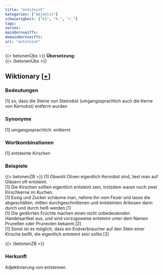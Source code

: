 ```yaml
---
title: "entsteint"
kategorien: ["Adjektiv"]
schwierigkeit: ["k1", "h_", "r_"]
tags:
series:
mainDornseiffs:
domainDornseiffs:
url: "entsteint"
---
```


{{< betonenÜbs >}}
**Übersetzung:**  
{{< /betonenÜbs >}}

## Wiktionary [[+](https://de.wiktionary.org/wiki/entsteint)]

### Bedeutungen
[1] so, dass die Steine von Steinobst (umgangssprachlich auch die Kerne von Kernobst) entfernt wurden  

### Synonyme
[1] umgangssprachlich: entkernt  

### Wortkombinationen
[1] entsteinte Kirschen  

### Beispiele
{{< betonenZB >}}
[1] Obwohl Oliven eigentlich Kernobst sind, liest man auf Gläsern oft entsteint.  
[1] Die Kirschen sollten eigentlich entsteint sein, trotzdem waren noch zwei Kirschkerne im Kuchen.  
[1] Essig und Zucker schäume man, nehme ihn vom Feuer und lasse die abgeschälten, mitten durchgeschnittenen und entsteinten Arikosen darin durch und durch heiß werden.[1]  
[1] Die gedörrten Früchte machen einen nicht unbedeutenden Handelsartikel aus, und sind vorzugsweise entsteint unter dem Namen Prunellen oder Pruneolen bekannt.[2]  
[1] Sonst ist es möglich, dass ein Endverbraucher auf den Stein einer Kirsche beißt, die eigentlich entsteint sein sollte.[3]  

{{< /betonenZB >}}
### Herkunft
Adjektivierung von entsteinen  


